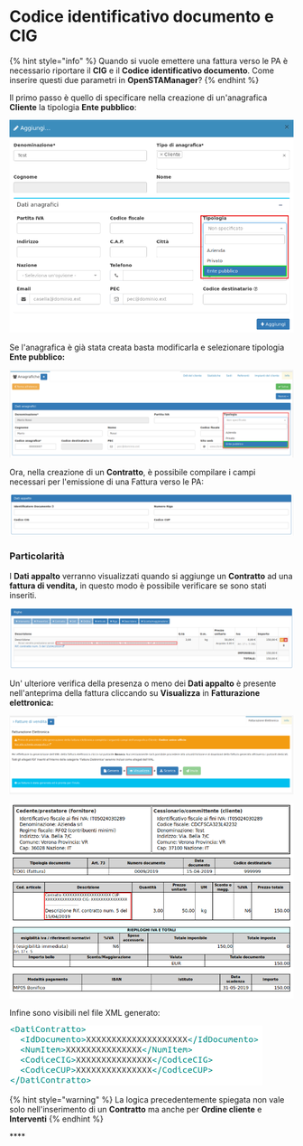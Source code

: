 # Codice identificativo documento e CIG

{% hint style="info" %}
Quando si vuole emettere una fattura verso le PA è necessario riportare il **CIG** e il **Codice identificativo documento**. Come inserire questi due parametri in **OpenSTAManager**?
{% endhint %}

Il primo passo è quello di specificare nella creazione di un'anagrafica **Cliente** la tipologia **Ente pubblico**:

![](../../../.gitbook/assets/anagraficapercig%20%281%29.png)

Se l'anagrafica è già stata creata basta modificarla e selezionare tipologia **Ente pubblico:**

![](../../../.gitbook/assets/modifcaclienteenepubblico.png)

Ora, nella creazione di un **Contratto**, è possibile compilare i campi necessari per l'emissione di una Fattura verso le PA:

![](../../../.gitbook/assets/datiappalto.png)

### Particolarità

I **Dati appalto** verranno visualizzati quando si aggiunge un **Contratto** ad una **fattura di vendita,** in questo modo è possibile verificare se sono stati inseriti. 

![](../../../.gitbook/assets/aggiuntofatturedivendita.png)

Un' ulteriore verifica della presenza o meno dei **Dati appalto** è presente nell'anteprima della fattura cliccando su **Visualizza** in **Fatturazione elettronica:**

![](../../../.gitbook/assets/visualizzafe%20%281%29.png)

![](../../../.gitbook/assets/visualizzacigecodiceidentificavodocumento.png)

Infine sono visibili nel file XML generato:

![](../../../.gitbook/assets/cigecodiceidentificativodocumentoxml.png)

{% hint style="warning" %}
La logica precedentemente spiegata non vale solo nell'inserimento di un **Contratto** ma anche per **Ordine cliente** e **Interventi**
{% endhint %}

\*\*\*\*

